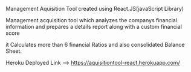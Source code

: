 Management Aquisition Tool 
created using React.JS(javaScript Library)


Management acquisition tool which analyzes the companys financial information and prepares a
details report along with a custom financial score


it  Calculates more than 6 financial Ratios and also consolidated Balance Sheet.


Heroku Deployed Link --> https://aquisitiontool-react.herokuapp.com/

